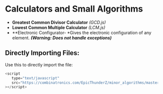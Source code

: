 # Calculators and Small Algorithms
* **Greatest Common Divisor Calculator** *(GCD.js)*
* **Lowest Common Multiple Calculator** *(LCM.js)*
* **Electronic Configurator-  *Gives the electronic configuration of any element. ***(Warning: Does not handle exceptions)***

## Directly Importing Files:
Use this to directly import the file:
```javascript
<script
   type="text/javascript"
   src="https://combinatronics.com/EpicThunderZ/minor_algorithms/master/src/<file_name>.js"
></script>
```
